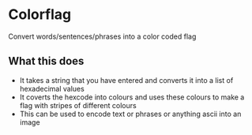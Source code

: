 # Colorflag
Convert words/sentences/phrases into a color coded flag

## What this does
- It takes a string that you have entered and converts it into a list of hexadecimal values
- It coverts the hexcode into colours and uses these colours to make a flag with stripes of different colours
- This can be used to encode text or phrases or anything ascii into an image
